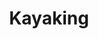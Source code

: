 ---
title: Kayaking
crosslinks:
- whitewater
- kayakfishing
- canoeing
- Iowa
- diykayakfishing
- Rowing
- Portland
- MensRights
- canoecamping
- dayton
- Wales
- NewZanada
- kayamping
- aww
- Wrangler
- BookCollecting
- PaddleCalifornia
- AskReddit
- Georgia
---